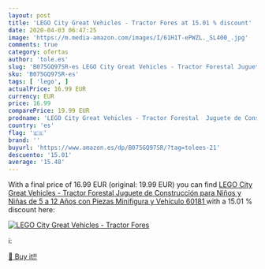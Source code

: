 ```yaml
---
layout: post
title: 'LEGO City Great Vehicles - Tractor Fores at 15.01 % discount'
date: 2020-04-03 06:47:25
image: 'https://m.media-amazon.com/images/I/61H1T-ePWZL._SL400_.jpg'
comments: true
category: ofertas
author: 'tole.es'
slug: 'B075GQ97SR-es LEGO City Great Vehicles - Tractor Forestal Juguete de...'
sku: 'B075GQ97SR-es'
tags: [ 'lego', ]
actualPrice: 16.99 EUR
currency: EUR
price: 16.99
comparePrice: 19.99 EUR
prodname: 'LEGO City Great Vehicles - Tractor Forestal  Juguete de Construcción para Niños y Niñas de 5 a 12 Años con Piezas  Minifigura y Vehículo  60181 '
country: 'es'
flag: '🇪🇸'
brand: ''
buyurl: 'https://www.amazon.es/dp/B075GQ97SR/?tag=tolees-21'
descuento: '15.01'
average: '15.48'
---
```


With a final price of 16.99 EUR (original: 19.99 EUR) you can find [LEGO City Great Vehicles - Tractor Forestal  Juguete de Construcción para Niños y Niñas de 5 a 12 Años con Piezas  Minifigura y Vehículo  60181 ](https://www.amazon.es/dp/B075GQ97SR/?tag=tolees-21) with a  15.01 % discount here:

[![LEGO City Great Vehicles - Tractor Fores](https://m.media-amazon.com/images/I/61H1T-ePWZL._SL400_.jpg)](https://www.amazon.es/dp/B075GQ97SR/?tag=tolees-21)

ℹ️:


[🛒 Buy it!!](https://www.amazon.es/dp/B075GQ97SR/?tag=tolees-21)
